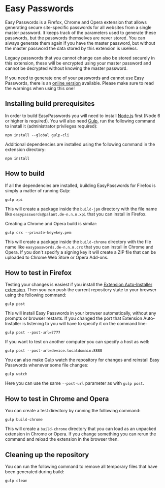 Easy Passwords
==============

Easy Passwords is a Firefox, Chrome and Opera extension that allows generating secure site-specific passwords for all websites from a single master password. It keeps track of the parameters used to generate these passwords, but the passwords themselves are never stored. You can always generate them again if you have the master password, but without the master password the data stored by this extension is useless.

Legacy passwords that you cannot change can also be stored securely in this extension, these will be encrypted using your master password and cannot be decrypted without knowing the master password.

If you need to generate one of your passwords and cannot use Easy Passwords, there is an [online version](https://palant.github.io/easypasswords/online.html) available. Please make sure to read the warnings when using this one!

Installing build prerequisites
------------------------------

In order to build EasyPasswords you will need to install [Node.js](https://nodejs.org/) first (Node 6 or higher is required). You will also need [Gulp](http://gulpjs.com/), run the following command to install it (administrator privileges required):

    npm install --global gulp-cli

Additional dependencies are installed using the following command in the extension directory:

    npm install

How to build
------------

If all the dependencies are installed, building EasyPasswords for Firefox is simply a matter of running Gulp:

    gulp xpi

This will create a package inside the `build-jpm` directory with the file name like `easypasswords@palant.de-n.n.n.xpi` that you can install in Firefox.

Creating a Chrome and Opera build is similar:

    gulp crx --private-key=key.pem

This will create a package inside the `build-chrome` directory with the file name like `easypasswords.de-n.n.n.crx` that you can install in Chrome and Opera. If you don't specify a signing key it will create a ZIP file that can be uploaded to Chrome Web Store or Opera Add-ons.

How to test in Firefox
----------------------

Testing your changes is easiest if you install the [Extension Auto-Installer extension](https://addons.mozilla.org/addon/autoinstaller/). Then you can push the current repository state to your browser using the following command:

    gulp post

This will install Easy Passwords in your browser automatically, without any prompts or browser restarts. If you changed the port that Extension Auto-Installer is listening to you will have to specify it on the command line:

    gulp post --post-url=7777

If you want to test on another computer you can specify a host as well:

    gulp post --post-url=device.localdomain:8888

You can also make Gulp watch the repository for changes and reinstall Easy Passwords whenever some file changes:

    gulp watch

Here you can use the same `--post-url` parameter as with `gulp post`.

How to test in Chrome and Opera
-------------------------------

You can create a test directory by running the following command:

    gulp build-chrome

This will create a `build-chrome` directory that you can load as an unpacked extension in Chrome or Opera. If you change something you can rerun the command and reload the extension in the browser then.

Cleaning up the repository
--------------------------

You can run the following command to remove all temporary files that have been generated during build:

    gulp clean
